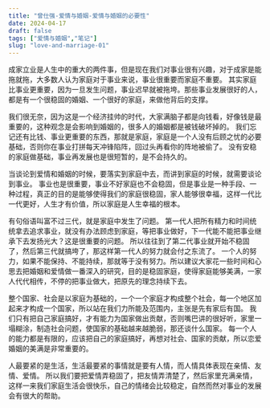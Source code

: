 ```yaml
---
title: "曾仕强-爱情与婚姻-爱情与婚姻的必要性"
date: 2024-04-17
draft: false
tags: ["爱情与婚姻","笔记"]
slug: "love-and-marriage-01"
---
```


成家立业是人生中的重大的两件事，但是现在我们对事业很有兴趣，对于成家是能拖就拖，大多数人认为家庭对于事业来说，事业很重要而家庭不重要。
其实家庭比事业更重要，因为一旦发生问题，事业迟早就被拖垮。那些事业发展很好的人，都是有一个很稳固的婚姻、一个很好的家庭，来做他背后的支撑。

我们很无奈，因为这是一个经济挂帅的时代，大家满脑子都是向钱看，好像钱是最重要的，这种观念是会影响到婚姻的，很多人的婚姻都是被钱破坏掉的。
我们忘记还有比钱、事业更重要的东西，那就是家庭，家庭是一个人没有后顾之忧的必要基础，否则你在事业打拼每天冲锋陷阵，回过头再看你的阵地被偷了。
没有安稳的家庭做基础，事业再发展也是很短暂的，是不会持久的。

当谈论到爱情和婚姻的时候，要落实到家庭中去，而讲到家庭的时候，就需要谈论到事业。
事业也是很重要，事业不好家庭也不会稳固，但是事业是一种手段、一种过程，真正的目的是能够使得我们的家庭很稳固，家人能够很幸福，这样一代比一代更好，人生才有价值，所以家庭是人生幸福的根本。

有句俗语叫富不过三代，就是家庭中发生了问题。
第一代人把所有精力和时间统统拿去追求事业，就没有办法顾虑到家庭，等把事业做好，下一代能不能把事业继承下去发扬光大？这是很重要的问题。
所以往往到了第二代事业就开始不稳固了，然后第三代就搞垮了，那这样第一代人的努力就会付之东流了。
一个人的努力，如果不能保持、不能持续，那就等于没有努力。所以建议大家花一些时间和心思去把婚姻和爱情做一番深入的研究，目的是稳固家庭，使得家庭能够美满，一家人代代相传，不停的把事业做大，把原先的理念持续下去。

整个国家、社会是以家庭为基础的，一个一个家庭才构成整个社会，每一个地区加起来才构成一个国家，所以站在我们力所能及范围内，主张是先有家后有国。
我们只有把自己家庭搞好，才有能力为国家做出贡献，否则嘴巴讲的很好听，家里一塌糊涂，制造社会问题，使国家的基础越来越脆弱，那还谈什么国家。
每一个人的能力都是有限的，应该把自己的家庭搞好，再想对社会、国家的贡献，所以恋爱婚姻的美满是非常重要的。

人最要紧的是生活，生活最要紧的事情就是要有人情，而人情具体表现在亲情、友情、爱情。
所以我们要把爱情弄稳固了，把友情弄清楚了，然后家里充满亲情，这样一来我们家庭生活会很快乐，自己的情绪会比较稳定，自然而然对事业的发展会有很大的帮助。
